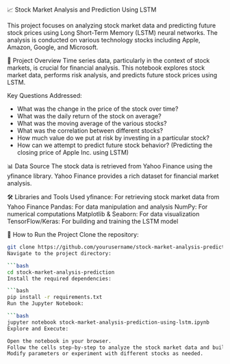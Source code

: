 📈 Stock Market Analysis and Prediction Using LSTM

This project focuses on analyzing stock market data and predicting future stock prices using Long Short-Term Memory (LSTM) neural networks.
The analysis is conducted on various technology stocks including Apple, Amazon, Google, and Microsoft.

📝 Project Overview
Time series data, particularly in the context of stock markets, is crucial for financial analysis. 
This notebook explores stock market data, performs risk analysis, and predicts future stock prices using LSTM.

Key Questions Addressed:
* What was the change in the price of the stock over time?
* What was the daily return of the stock on average?
* What was the moving average of the various stocks?
* What was the correlation between different stocks?
* How much value do we put at risk by investing in a particular stock?
* How can we attempt to predict future stock behavior? (Predicting the closing price of Apple Inc. using LSTM)

📊 Data Source
The stock data is retrieved from Yahoo Finance using the yfinance library. Yahoo Finance provides a rich dataset for financial market analysis.

🛠️ Libraries and Tools Used
yfinance: For retrieving stock market data from Yahoo Finance
Pandas: For data manipulation and analysis
NumPy: For numerical computations
Matplotlib & Seaborn: For data visualization
TensorFlow/Keras: For building and training the LSTM model

🚀 How to Run the Project
Clone the repository:

 ```bash
git clone https://github.com/yourusername/stock-market-analysis-prediction.git 
Navigate to the project directory:

 ```bash
cd stock-market-analysis-prediction
Install the required dependencies:

 ```bash
pip install -r requirements.txt
Run the Jupyter Notebook:

 ```bash
jupyter notebook stock-market-analysis-prediction-using-lstm.ipynb
Explore and Execute:

Open the notebook in your browser.
Follow the cells step-by-step to analyze the stock market data and build the LSTM model.
Modify parameters or experiment with different stocks as needed.
